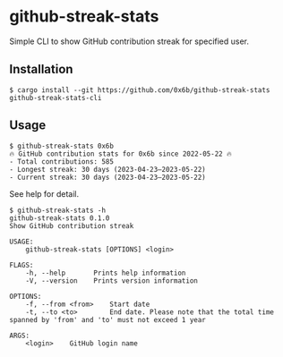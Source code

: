 # github-streak-stats

Simple CLI to show GitHub contribution streak for specified user.

## Installation

```
$ cargo install --git https://github.com/0x6b/github-streak-stats github-streak-stats-cli
```

## Usage

```console
$ github-streak-stats 0x6b
🔥 GitHub contribution stats for 0x6b since 2022-05-22 🔥
- Total contributions: 585
- Longest streak: 30 days (2023-04-23–2023-05-22)
- Current streak: 30 days (2023-04-23–2023-05-22)
```

See help for detail.

```
$ github-streak-stats -h
github-streak-stats 0.1.0
Show GitHub contribution streak

USAGE:
    github-streak-stats [OPTIONS] <login>

FLAGS:
    -h, --help       Prints help information
    -V, --version    Prints version information

OPTIONS:
    -f, --from <from>    Start date
    -t, --to <to>        End date. Please note that the total time spanned by 'from' and 'to' must not exceed 1 year

ARGS:
    <login>    GitHub login name
```
